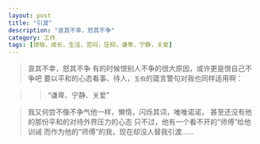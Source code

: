 ```yaml
---
layout: post
title: "引渡"
description: "哀其不幸，怒其不争"
category: 工作
tags: [烦恼，成长，生活，苦闷，压抑，谦卑，宁静，关爱]
---
```

> 哀其不幸，怒其不争
> 有的时候恨别人不争的很大原因，或许更是恨自己不争吧
> 要以平和的心态看事、待人，`玉伯`的箴言警句对我也同样适用啊：

> > “谦卑、宁静、关爱”

> 我又何尝不像不争气他一样，懒惰，闪烁其词，唯唯诺诺，
> 甚至还没有他的那份平和的对待外界压力的心态
> 只不过，他有一个看不开的“师傅”给他训诫
> 而作为他的“师傅”的我，现在却没人替我引渡……
